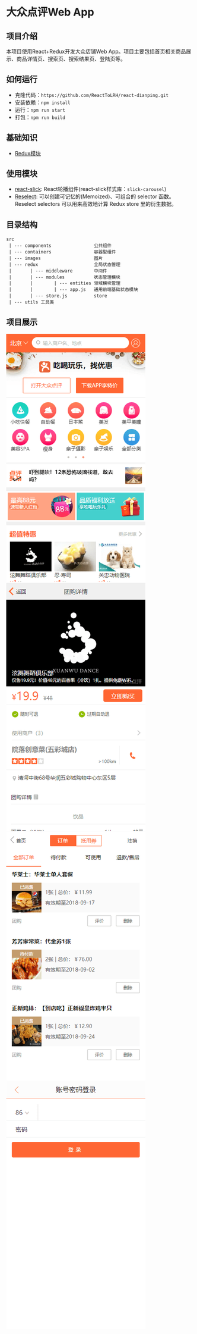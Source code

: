 # 大众点评Web App

## 项目介绍

本项目使用React+Redux开发大众店铺Web App。项目主要包括首页相关商品展示、商品详情页、搜索页、搜索结果页、登陆页等。

## 如何运行

+ 克隆代码：`https://github.com/ReactToLRH/react-dianping.git`
+ 安装依赖：`npm install`
+ 运行：`npm run start`
+ 打包：`npm run build`

## 基础知识

+ [Redux模块](./readme/redux.md)

## 使用模块

+ [react-slick](https://react-slick.neostack.com/): React轮播组件(react-slick样式库：`slick-carousel`)
+ [Reselect](https://github.com/reduxjs/reselect): 可以创建可记忆的(Memoized)、可组合的 selector 函数。Reselect selectors 可以用来高效地计算 Redux store 里的衍生数据。

## 目录结构

``` txt
src
 | --- components                公共组件
 | --- containers                容器型组件
 | --- images                    图片
 | --- redux                     全局状态管理
 |       | --- middleware        中间件
 |       | --- modules           状态管理模块
 |       |        | --- entities 领域模块管理
 |       |        | --- app.js   通用前端基础状态模块
 |       | --- store.js          store
 | --- utils 工具类
```

## 项目展示

![app01](./readme/images/app01.png)
![app02](./readme/images/app02.png)
![app03](./readme/images/app03.png)
![app04](./readme/images/app04.png)
